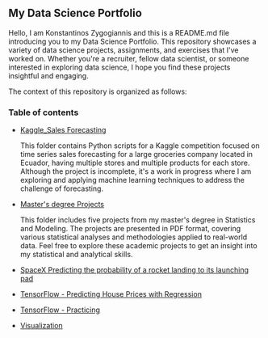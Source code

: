 ## My Data Science Portfolio
Hello, I am Konstantinos Zygogiannis and this is a README.md file introducing you to my Data Science Portfolio. This repository showcases a variety of data science projects, assignments, and exercises that I've worked on. Whether you're a recruiter, fellow data scientist, or someone interested in exploring data science, I hope you find these projects insightful and engaging.

The context of this repository is organized as follows:
### Table of contents
- [Kaggle_Sales Forecasting](https://github.com/Konszygo/Portfolio/tree/main/Kaggle_Sales%20Forecasting)

  This folder contains Python scripts for a Kaggle competition focused on time series sales forecasting for a large groceries company located in Ecuador, having multiple stores and multiple products for each store. Although the project is incomplete, it's a work in progress where I am exploring and applying machine learning techniques to address the challenge of forecasting.
- [Master's degree Projects](https://github.com/Konszygo/Portfolio/tree/main/Master's%20degree%20Projects)

  This folder includes five projects from my master's degree in Statistics and Modeling. The projects are presented in PDF format, covering various statistical analyses and methodologies applied to real-world data. Feel free to explore these academic projects to get an insight into my statistical and analytical skills.

- [SpaceX Predicting the probability of a rocket landing to its launching pad](https://github.com/Konszygo/Portfolio/tree/main/SpaceX%20Predicting%20the%20probability%20of%20a%20rocket%20landing%20to%20its%20launching%20pad)

- [TensorFlow - Predicting House Prices with Regression](https://github.com/Konszygo/Portfolio/tree/main/TensorFlow%20-%20Predicting%20House%20Prices%20with%20Regression)

- [TensorFlow - Practicing](https://github.com/Konszygo/Portfolio/tree/main/Tensorflow%20-%20Practicing)

- [Visualization](https://github.com/Konszygo/Portfolio/tree/main/Visualization)


